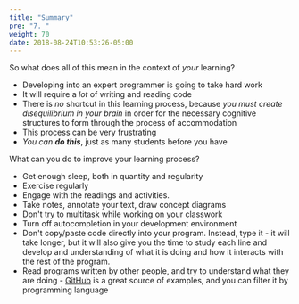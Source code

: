 ```yaml
---
title: "Summary"
pre: "7. "
weight: 70
date: 2018-08-24T10:53:26-05:00
---
```

So what does all of this mean in the context of _your_ learning?  

* Developing into an expert programmer is going to take hard work
* It will require a _lot_ of writing and reading code 
* There is _no_ shortcut in this learning process, because _you must create disequilibrium in your brain_ in order for the necessary cognitive structures to form through the process of accommodation
* This process can be very frustrating
* _You can **do this**_, just as many students before you have

What can you do to improve your learning process?
* Get enough sleep, both in quantity and regularity
* Exercise regularly
* Engage with the readings and activities.
* Take notes, annotate your text, draw concept diagrams
* Don't try to multitask while working on your classwork
* Turn off autocompletion in your development environment
* Don't copy/paste code directly into your program.  Instead, type it - it will take longer, but it will also give you the time to study each line and develop and understanding of what it is doing and how it interacts with the rest of the program.
* Read programs written by other people, and try to understand what they are doing - [GitHub](https://github.com) is a great source of examples, and you can filter it by programming language